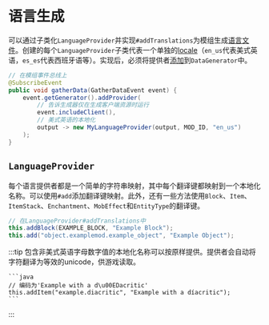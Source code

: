 语言生成
========

可以通过子类化`LanguageProvider`并实现`#addTranslations`为模组生成[语言文件][lang]。创建的每个`LanguageProvider`子类代表一个单独的[locale]（`en_us`代表美式英语，`es_es`代表西班牙语等）。实现后，必须将提供者[添加][datagen]到`DataGenerator`中。

```java
// 在模组事件总线上
@SubscribeEvent
public void gatherData(GatherDataEvent event) {
    event.getGenerator().addProvider(
        // 告诉生成器仅在生成客户端资源时运行
        event.includeClient(),
        // 美式英语的本地化
        output -> new MyLanguageProvider(output, MOD_ID, "en_us")
    );
}
```

`LanguageProvider`
------------------

每个语言提供者都是一个简单的字符串映射，其中每个翻译键都映射到一个本地化名称。可以使用`#add`添加翻译键映射。此外，还有一些方法使用`Block`、`Item`、`ItemStack`、`Enchantment`、`MobEffect`和`EntityType`的翻译键。

```java
// 在LanguageProvider#addTranslations中
this.addBlock(EXAMPLE_BLOCK, "Example Block");
this.add("object.examplemod.example_object", "Example Object");
```

:::tip
    包含非美式英语字母数字值的本地化名称可以按原样提供。提供者会自动将字符翻译为等效的unicode，供游戏读取。

    ```java
    // 编码为'Example with a d\u00EDacritic'
    this.addItem("example.diacritic", "Example with a díacritic");
    ```
:::

[lang]: ../../concepts/internationalization.md
[locale]: https://minecraft.wiki/w/Language#Languages
[datagen]: ../index.md#data-providers

